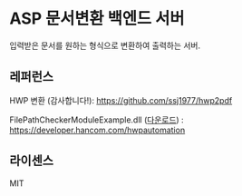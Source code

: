 # ASP 문서변환 백엔드 서버

입력받은 문서를 원하는 형식으로 변환하여 출력하는 서버.

## 레퍼런스

HWP 변환 \(감사합니다!\): https://github.com/ssj1977/hwp2pdf

FilePathCheckerModuleExample.dll \([다운로드](https://github.com/hancom-io/devcenter-archive/raw/main/hwp-automation/%EB%B3%B4%EC%95%88%EB%AA%A8%EB%93%88(Automation).zip)\) : https://developer.hancom.com/hwpautomation

## 라이센스

MIT
